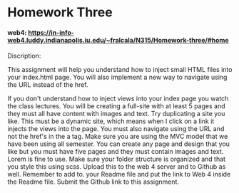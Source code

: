 # Homework Three

#### web4: https://in-info-web4.luddy.indianapolis.iu.edu/~fralcala/N315/Homework-three/#home

Discription:

This assignment will help you understand how to inject small HTML files into your index.html page. You will also implement a new way to navigate using the URL instead of the href.

If you don't understand how to inject views into your index page you watch the class lectures.
You will be creating a full-site with at least 5 pages and they must all have content with images and text. Try duplicating a site you like.
This must be a dynamic site, which means when I click on a link it injects the views into the page.
You must also navigate using the URL and not the href's in the a tag.
Make sure you are using the MVC model that we have been using all semester.
You can create any page and design that you like but you must have five pages and they must contain images and text. Lorem is fine to use.
Make sure your folder structure is organized and that you style this using scss.
Upload this to the web 4 server and to Github as well. Remember to add to. your Readme file and put the link to Web 4 inside the Readme file.
Submit the Github link to this assignment.
